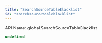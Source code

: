 ```yaml
---
title: "SearchSourceTableBlacklist"
id: "searchsourcetableblacklist"
---
```


API Name: global.SearchSourceTableBlacklist

```js
undefined
```